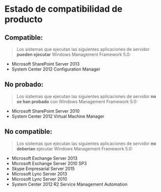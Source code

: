 # Estado de compatibilidad de producto

## Compatible:
> Los sistemas que ejecutan las siguientes aplicaciones de servidor **pueden ejecutar** Windows Management Framework 5.0:

- Microsoft SharePoint Server 2013
- System Center 2012 Configuration Manager

## No probado:
> Los sistemas que ejecutan las siguientes aplicaciones de servidor **no se han probado** con Windows Management Framework 5.0:

- Microsoft SharePoint Server 2010
- System Center 2012 Virtual Machine Manager

## No compatible:
> Los sistemas que ejecutan las siguientes aplicaciones de servidor **no deberían** ejecutar Windows Management Framework 5.0:

- Microsoft Exchange Server 2013
- Microsoft Exchange Server 2010 SP3
- Skype Empresarial Server 2015
- Microsoft Lync Server 2013
- Microsoft Lync Server 2010
- System Center 2012 R2 Service Management Automation



<!--HONumber=Aug16_HO3-->


